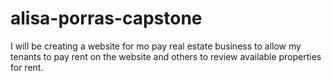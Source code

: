 # alisa-porras-capstone

I will be creating a website for mo pay real estate business to allow my tenants to pay rent on the website and others to review available properties for rent. 
